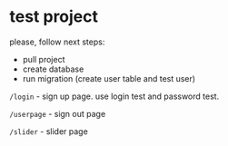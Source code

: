 # test project

please, follow next steps:
- pull project
- create database
- run migration (create user table and test user)

`/login` - sign up page. use login test and password test.

`/userpage` - sign out page

`/slider` - slider page